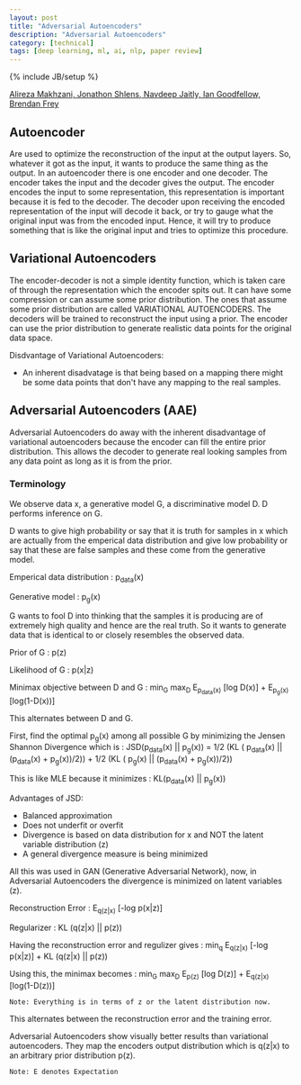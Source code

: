 ```yaml
---
layout: post
title: "Adversarial Autoencoders"
description: "Adversarial Autoencoders"
category: [technical]
tags: [deep learning, ml, ai, nlp, paper review]
---
```

{% include JB/setup %}


[Alireza Makhzani, Jonathon Shlens, Navdeep Jaitly, Ian Goodfellow, Brendan Frey](http://arxiv.org/pdf/1511.05644v2.pdf)

	
## Autoencoder

Are used to optimize the reconstruction of the input at the output layers. So, whatever it got as the input, it wants to produce the same thing as the output. In an autoencoder there is one encoder and one decoder. The encoder takes the input and the decoder gives the output. The encoder encodes the input to some representation, this representation is important because it is fed to the decoder. The decoder upon receiving the encoded representation of the input will decode it back, or try to gauge what the original input was from the encoded input. Hence, it will try to produce something that is like the original input and tries to optimize this procedure. 

## Variational Autoencoders

The encoder-decoder is not a simple identity function, which is taken care of through the representation which the encoder spits out. It can have some compression or can assume some prior distribution. The ones that assume some prior distribution are called VARIATIONAL AUTOENCODERS. The decoders will be trained to reconstruct the input using a prior. The encoder can use the prior distribution to generate realistic data points for the original data space. 

Disdvantage of Variational Autoencoders: 

- An inherent disadvatage is that being based on a mapping there might be some data points that don't have any mapping to the real samples. 

	
## Adversarial Autoencoders	(AAE)

Adversarial Autoencoders do away with the inherent disadvantage of variational autoencoders because the encoder can fill the entire prior distribution. This allows the decoder to generate real looking samples from any data point as long as it is from the prior. 

### Terminology

We observe data x, a generative model G, a discriminative model D. D performs inference on G. 

D wants to give high probability or say that it is truth for samples in x which are actually from the emperical data distribution and give low probability or say that these are false samples and these come from the generative model. 

Emperical data distribution : p<sub>data</sub>(x)

Generative model : p<sub>g</sub>(x)

G wants to fool D into thinking that the samples it is producing are of extremely high quality and hence are the real truth. So it wants to generate data that is identical to or closely resembles the observed data. 

Prior of G : p(z)

Likelihood of G : p(x\|z)

Minimax objective between D and G : min<sub>G</sub> max<sub>D</sub> E<sub>p<sub>data</sub>(x)</sub> [log D(x)] + E<sub>p<sub>g</sub>(x)</sub> [log(1-D(x))]

This alternates between D and G. 

First, find the optimal p<sub>g</sub>(x) among all possible G by minimizing the Jensen Shannon Divergence which is : JSD(p<sub>data</sub>(x) \|\| p<sub>g</sub>(x)) = 1/2 (KL ( p<sub>data</sub>(x) \|\| (p<sub>data</sub>(x) + p<sub>g</sub>(x))/2)) +  1/2 (KL ( p<sub>g</sub>(x) \|\| (p<sub>data</sub>(x) + p<sub>g</sub>(x))/2))

This is like MLE because it minimizes : KL(p<sub>data</sub>(x) \|\| p<sub>g</sub>(x))

Advantages of JSD:

- Balanced approximation
- Does not underfit or overfit
- Divergence is based on data distribution for x and NOT the latent variable distribution (z)
- A general divergence measure is being minimized
	
All this was used in GAN (Generative Adversarial Network), now, in Adversarial Autoencoders the divergence is minimized on latent variables (z). 

Reconstruction Error : E<sub>q(z\|x)</sub> [-log p(x\|z)]

Regularizer :  KL (q(z\|x) \|\| p(z))

Having the reconstruction error and regulizer gives : min<sub>q</sub> E<sub>q(z\|x)</sub> [-log p(x\|z)] + KL (q(z\|x) \|\| p(z))

Using this, the minimax becomes : min<sub>G</sub> max<sub>D</sub> E<sub>p(z)</sub> [log D(z)] + E<sub>q(z\|x)</sub> [log(1-D(z))]

	Note: Everything is in terms of z or the latent distribution now. 

This alternates between the reconstruction error and the training error. 

Adversarial Autoencoders show visually better results than variational autoencoders. They map the encoders output distribution which is q(z\|x) to an arbitrary prior distribution p(z). 

	Note: E denotes Expectation